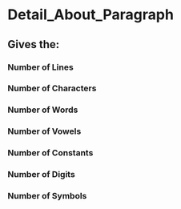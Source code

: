 # Detail_About_Paragraph

<h2>Gives the:</h2>

### Number of Lines
### Number of Characters
### Number of Words
### Number of Vowels
### Number of Constants
### Number of Digits
### Number of Symbols

